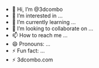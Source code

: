 - 👋 Hi, I’m @3dcombo
- 👀 I’m interested in ...
- 🌱 I’m currently learning ...
- 💞️ I’m looking to collaborate on ...
- 📫 How to reach me ...
- 😄 Pronouns: ...
- ⚡ Fun fact: ...
- ⚡ 3dcombo.com
<!---
3dcombo/3dcombo is a ✨ special ✨ repository because its `README.md` (this file) appears on your GitHub profile.
You can click the Preview link to take a look at your changes.
--->
